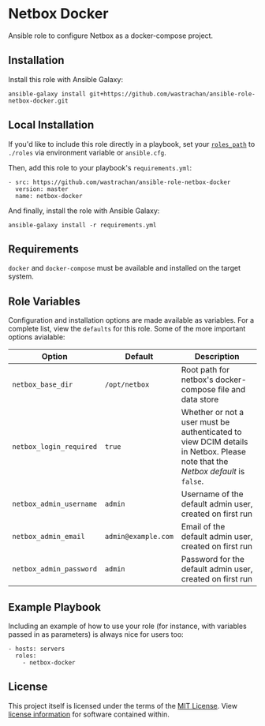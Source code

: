 Netbox Docker
=============

Ansible role to configure Netbox as a docker-compose project.

Installation
------------
Install this role with Ansible Galaxy:

`ansible-galaxy install git+https://github.com/wastrachan/ansible-role-netbox-docker.git`

Local Installation
------------------
If you'd like to include this role directly in a playbook, set your [`roles_path`](https://docs.ansible.com/ansible/latest/reference_appendices/galaxy.html#roles-path) to `./roles` via environment variable or `ansible.cfg`.

Then, add this role to your playbook's `requirements.yml`:

```
- src: https://github.com/wastrachan/ansible-role-netbox-docker
  version: master
  name: netbox-docker
```

And finally, install the role with Ansible Galaxy:

`ansible-galaxy install -r requirements.yml`


Requirements
------------

`docker` and `docker-compose` must be available and installed on the target system.

Role Variables
--------------

Configuration and installation options are made available as variables. For a complete list, view the `defaults` for this role.
Some of the more important options avialable:

| Option | Default | Description
|--------|---------|------------
| `netbox_base_dir` | `/opt/netbox` | Root path for netbox's docker-compose file and data store
| `netbox_login_required` | `true` | Whether or not a user must be authenticated to view DCIM details in Netbox. Please note that the _Netbox default_ is `false`.
| `netbox_admin_username` | `admin` | Username of the default admin user, created on first run
| `netbox_admin_email` | `admin@example.com` | Email of the default admin user, created on first run
| `netbox_admin_password` | `admin` | Password for the default admin user, created on first run


Example Playbook
----------------

Including an example of how to use your role (for instance, with variables passed in as parameters) is always nice for users too:

    - hosts: servers
      roles:
        - netbox-docker

License
-------

This project itself is licensed under the terms of the [MIT License](LICENSE). View [license information](https://github.com/netbox-community/netbox/blob/develop/LICENSE.txt) for software contained within.
